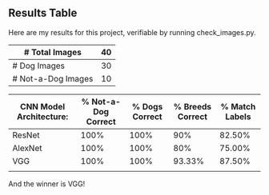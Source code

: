 ## Results Table

Here are my results for this project, verifiable by running check_images.py.

| # Total Images     | 40   |
| ------------------ | ---- |
| # Dog Images       | 30   |
| # Not-a-Dog Images | 10   |



| CNN Model Architecture: | % Not-a-Dog Correct | % Dogs Correct | % Breeds Correct | % Match Labels |
| ----------------------- | ------------------- | -------------- | ---------------- | -------------- |
| ResNet                  | 100%                | 100%           | 90%              | 82.50%         |
| AlexNet                 | 100%                | 100%           | 80%              | 75.00%         |
| VGG                     | 100%                | 100%           | 93.33%           | 87.50%         |
|                         |                     |                |                  |                |

And the winner is VGG!